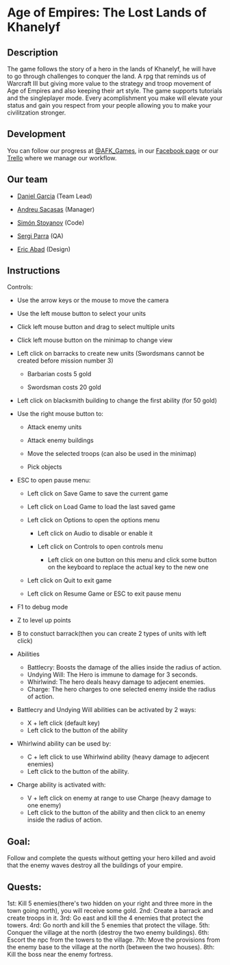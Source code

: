 ﻿# Age of Empires: The Lost Lands of Khanelyf
## Description
The game follows the story of a hero in the lands of Khanelyf, he will have to go through challenges to conquer the land. A rpg that reminds us of Warcraft III but giving more value to the strategy and troop movement of Age of Empires and also keeping their art style. The game supports tutorials and the singleplayer mode. Every acomplishment you make will elevate your status and gain you respect from your people allowing you to make your civilitzation stronger.

## Development
You can follow our progress at [@AFK_Games](https://twitter.com/AFK_Games), in our [Facebook page](https://www.facebook.com/AwayFromKeyboardGames/) or our [Trello](https://trello.com/b/SDxGXSx2/project-2) where we manage our workflow. 

## Our team
* [Daniel Garcia](https://github.com/viriato22)  (Team Lead)

* [Andreu Sacasas](https://github.com/Andreu997) (Manager)

* [Simón Stoyanov](https://github.com/SimonStoyanov) (Code)

* [Sergi Parra](https://github.com/t3m1X) (QA)

* [Eric Abad](https://github.com/cireks) (Design)

## Instructions

Controls:

* Use the arrow keys or the mouse to move the camera

* Use the left mouse button to select your units

* Click left mouse button and drag to select multiple units

* Click left mouse button on the minimap to change view

* Left click on barracks to create new units (Swordsmans cannot be created before mission number 3)

  * Barbarian costs 5 gold

  * Swordsman costs 20 gold

* Left click on blacksmith building to change the first ability (for 50 gold)

* Use the right mouse button to:

  * Attack enemy units
 
  * Attack enemy buildings
 
  * Move the selected troops (can also be used in the minimap)

  * Pick objects

* ESC to open pause menu:

  * Left click on Save Game to save the current game

  * Left click on Load Game to load the last saved game

  * Left click on Options to open the options menu

	* Left click on Audio to disable or enable it

	* Left click on Controls to open controls menu

		* Left click on one button on this menu and click some button on the keyboard to replace the actual key to the new one

  * Left click on Quit to exit game

  * Left click on Resume Game or ESC to exit pause menu

* F1 to debug mode

* Z to level up points

* B to constuct barrack(then you can create 2 types of units with left click)

* Abilities
	* Battlecry: Boosts the damage of the allies inside the radius of action.
	* Undying Will: The Hero is immune to damage for 3 seconds.
	* Whirlwind: The hero deals heavy damage to adjecent enemies.
	* Charge: The hero charges to one selected enemy inside the radius of action.

* Battlecry and Undying Will abilities can be activated by 2 ways:
	* X + left click (default key)
	* Left click to the button of the ability

* Whirlwind ability can be used by:
	* C + left click to use Whirlwind ability (heavy damage to adjecent enemies)
	* Left click to the button of the ability.
	
* Charge ability is activated with:
	* V + left click on enemy at range to use Charge (heavy damage to one enemy)
	* Left click to the button of the ability and then click to an enemy inside the radius of action.

## Goal:

Follow and complete the quests without getting your hero killed and avoid that the enemy waves destroy all the buildings of your empire. 

## Quests:

1st: Kill 5 enemies(there's two hidden on your right and three more in the town going north), you will receive some gold.
2nd: Create a barrack and create troops in it.
3rd: Go east and kill the 4 enemies that protect the towers.
4rd: Go north and kill the 5 enemies that protect the village.
5th: Conquer the village at the north (destroy the two enemy buildings).
6th: Escort the npc from the towers to the village.
7th: Move the provisions from the enemy base to the village at the north (between the two houses).
8th: Kill the boss near the enemy fortress.
